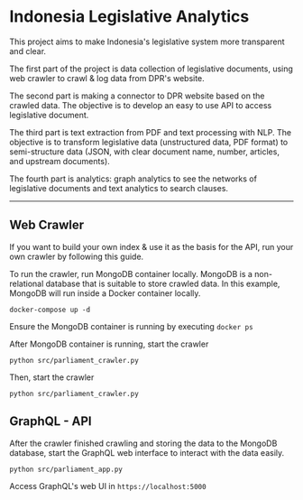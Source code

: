 # Indonesia Legislative Analytics

This project aims to make Indonesia's legislative system more transparent and clear. 

The first part of the project is data collection of legislative documents, using web crawler to crawl & log data from DPR's website.

The second part is making a connector to DPR website based on the crawled data. The objective is to develop an easy to use API to access legislative document.

The third part is text extraction from PDF and text processing with NLP. The objective is to transform legislative data (unstructured data, PDF format) to semi-structure data (JSON, with clear document name, number, articles, and upstream documents).

The fourth part is analytics: graph analytics to see the networks of legislative documents and text analytics to search clauses.
***
## Web Crawler
If you want to build your own index & use it as the basis for the API, run your own crawler by following this guide.

To run the crawler, run MongoDB container locally. MongoDB is a non-relational database that is suitable to store crawled data. In this example, MongoDB will run inside a Docker container locally.
```
docker-compose up -d
```
Ensure the MongoDB container is running by executing `docker ps`

After MongoDB container is running, start the crawler
```
python src/parliament_crawler.py
```
Then, start the crawler
```
python src/parliament_crawler.py
```
## GraphQL - API
After the crawler finished crawling and storing the data to the MongoDB database, start the GraphQL web interface to interact with the data easily.
```
python src/parliament_app.py
```
Access GraphQL's web UI in `https://localhost:5000`